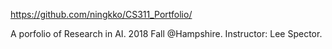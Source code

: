 https://github.com/ningkko/CS311_Portfolio/

A porfolio of Research in AI.
2018 Fall @Hampshire. Instructor: Lee Spector.
